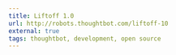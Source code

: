 ```yaml
---
title: Liftoff 1.0
url: http://robots.thoughtbot.com/liftoff-10
external: true
tags: thoughtbot, development, open source
---
```

